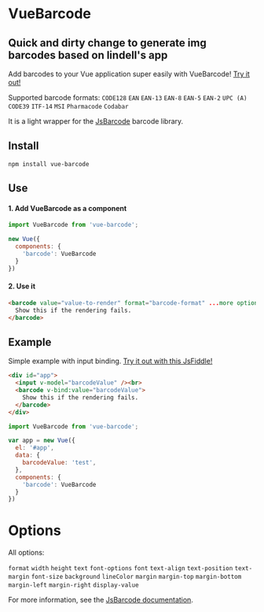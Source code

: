 # VueBarcode

## Quick and dirty change to generate img barcodes based on lindell's app

Add barcodes to your Vue application super easily with VueBarcode! [Try it out!](http://jsfiddle.net/hfgan035/13/)

Supported barcode formats:
`CODE128`
`EAN`
`EAN-13`
`EAN-8`
`EAN-5`
`EAN-2`
`UPC (A)`
`CODE39`
`ITF-14`
`MSI`
`Pharmacode`
`Codabar`

It is a light wrapper for the [JsBarcode](https://github.com/lindell/JsBarcode) barcode library.

## Install
````
npm install vue-barcode
````

## Use
#### 1. Add VueBarcode as a component

````javascript
import VueBarcode from 'vue-barcode';

new Vue({
  components: {
    'barcode': VueBarcode
  }
})
````
#### 2. Use it

````html
<barcode value="value-to-render" format="barcode-format" ...more options>
  Show this if the rendering fails.
</barcode>
````

## Example
Simple example with input binding. [Try it out with this JsFiddle!](http://jsfiddle.net/hfgan035/4/)
````html
<div id="app">
  <input v-model="barcodeValue" /><br>
  <barcode v-bind:value="barcodeValue">
    Show this if the rendering fails.
  </barcode>
</div>
````

````javascript
import VueBarcode from 'vue-barcode';

var app = new Vue({
  el: '#app',
  data: {
    barcodeValue: 'test',
  },
  components: {
    'barcode': VueBarcode
  }
})
````

# Options
All options:

`format`
`width`
`height`
`text`
`font-options`
`font`
`text-align`
`text-position`
`text-margin`
`font-size`
`background`
`lineColor`
`margin`
`margin-top`
`margin-bottom`
`margin-left`
`margin-right`
`display-value`


For more information, see the [JsBarcode documentation](https://github.com/lindell/JsBarcode/wiki/Options).
